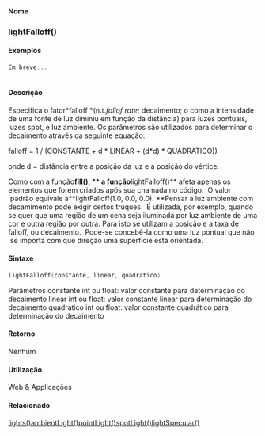 
#### Nome
### lightFalloff()

#### Exemplos

```pde
Em breve... 
 

```

#### Descrição
Especifica o fator*falloff *(n.t.*fallof rate*; decaimento; o como a intensidade de uma fonte de luz diminiu em função da distância)
para luzes pontuais, luzes spot, e luz ambiente. Os parâmetros
são utilizados para determinar o decaimento
através da seguinte equação:

falloff = 1 / (CONSTANTE + d * LINEAR + (d*d) * QUADRATICO))

onde d = distância entre a posição da luz e a posição do vértice.

Como com a função**fill(), ** a função**lightFalloff()**
afeta apenas os elementos que forem criados após sua chamada no
código.  O valor  padrão equivale à**lightFalloff(1.0, 0.0, 0.0). **Pensar
a luz ambiente com decamimento pode exigir certos truques.
 É utilizada, por exemplo, quando se quer que uma
região de um cena seja iluminada por luz ambiente de uma cor e
outra região por outra. Para isto se utilizam a
posição e a taxa de falloff, ou decaimento.  Pode-se
concebê-la como uma luz pontual que não  se importa
com que direção uma superfície está
orientada.

#### Sintaxe
```pde
lightFalloff(constante, linear, quadratico)

```
Parâmetros
constante
int ou float: valor constante para determinação do decaimento
linear
int ou float: valor constante linear para determinação do decaimento
quadratico
int ou float: valor constante quadrático para determinação do decaimento

#### Retorno

	
Nenhum

#### Utilização

	
Web & Applicações

#### Relacionado
[lights()](lights_)[ambientLight()](ambientLight_)[pointLight()](pointLight_)[spotLight()](spotLight_)[lightSpecular()](lightSpecular_)
